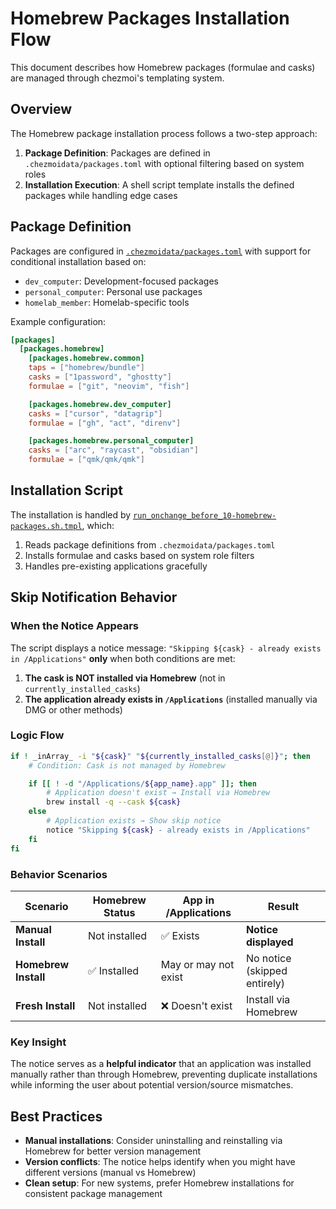 # Homebrew Packages Installation Flow

This document describes how Homebrew packages (formulae and casks) are managed through chezmoi's templating system.

## Overview

The Homebrew package installation process follows a two-step approach:

1. **Package Definition**: Packages are defined in `.chezmoidata/packages.toml` with optional filtering based on system roles
2. **Installation Execution**: A shell script template installs the defined packages while handling edge cases

## Package Definition

Packages are configured in [`.chezmoidata/packages.toml`](chezmoi/.chezmoidata/packages.toml) with support for conditional installation based on:

- `dev_computer`: Development-focused packages
- `personal_computer`: Personal use packages
- `homelab_member`: Homelab-specific tools

Example configuration:

```toml
[packages]
  [packages.homebrew]
    [packages.homebrew.common]
    taps = ["homebrew/bundle"]
    casks = ["1password", "ghostty"]
    formulae = ["git", "neovim", "fish"]

    [packages.homebrew.dev_computer]
    casks = ["cursor", "datagrip"]
    formulae = ["gh", "act", "direnv"]

    [packages.homebrew.personal_computer]
    casks = ["arc", "raycast", "obsidian"]
    formulae = ["qmk/qmk/qmk"]
```

## Installation Script

The installation is handled by [`run_onchange_before_10-homebrew-packages.sh.tmpl`](chezmoi/.chezmoiscripts/run_onchange_before_10-homebrew-packages.sh.tmpl), which:

1. Reads package definitions from `.chezmoidata/packages.toml`
2. Installs formulae and casks based on system role filters
3. Handles pre-existing applications gracefully

## Skip Notification Behavior

### When the Notice Appears

The script displays a notice message: `"Skipping ${cask} - already exists in /Applications"` **only** when both conditions are met:

1. **The cask is NOT installed via Homebrew** (not in `currently_installed_casks`)
2. **The application already exists in `/Applications`** (installed manually via DMG or other methods)

### Logic Flow

```bash
if ! _inArray_ -i "${cask}" "${currently_installed_casks[@]}"; then
    # Condition: Cask is not managed by Homebrew

    if [[ ! -d "/Applications/${app_name}.app" ]]; then
        # Application doesn't exist → Install via Homebrew
        brew install -q --cask ${cask}
    else
        # Application exists → Show skip notice
        notice "Skipping ${cask} - already exists in /Applications"
    fi
fi
```

### Behavior Scenarios

| Scenario             | Homebrew Status | App in /Applications | Result                       |
| -------------------- | --------------- | -------------------- | ---------------------------- |
| **Manual Install**   | Not installed   | ✅ Exists            | **Notice displayed**         |
| **Homebrew Install** | ✅ Installed    | May or may not exist | No notice (skipped entirely) |
| **Fresh Install**    | Not installed   | ❌ Doesn't exist     | Install via Homebrew         |

### Key Insight

The notice serves as a **helpful indicator** that an application was installed manually rather than through Homebrew, preventing duplicate installations while informing the user about potential version/source mismatches.

## Best Practices

- **Manual installations**: Consider uninstalling and reinstalling via Homebrew for better version management
- **Version conflicts**: The notice helps identify when you might have different versions (manual vs Homebrew)
- **Clean setup**: For new systems, prefer Homebrew installations for consistent package management
